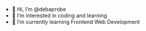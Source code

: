 - 👋 Hi, I’m @debaprobe
- 👀 I’m interested in coding and learning
- 🌱 I’m currently learning Frontend Web Development


<!---
debaprobe/debaprobe is a ✨ special ✨ repository because its `README.md` (this file) appears on your GitHub profile.
You can click the Preview link to take a look at your changes.
--->
